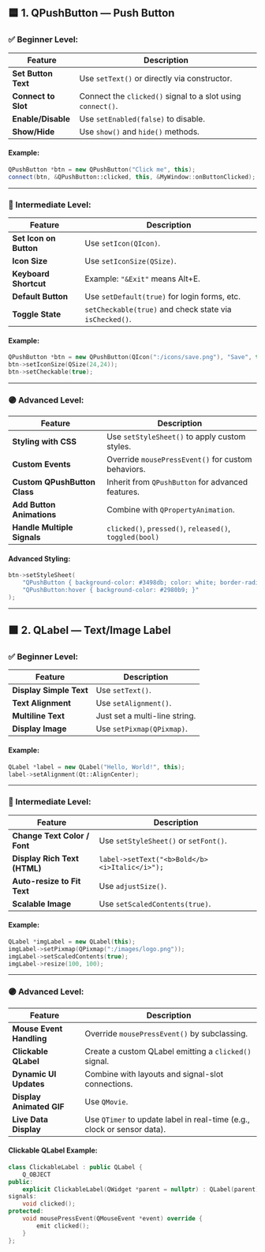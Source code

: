 ## 🟦 1. QPushButton — Push Button

### ✅ Beginner Level:

| Feature             | Description                                                 |
| ------------------- | ----------------------------------------------------------- |
| **Set Button Text** | Use `setText()` or directly via constructor.                |
| **Connect to Slot** | Connect the `clicked()` signal to a slot using `connect()`. |
| **Enable/Disable**  | Use `setEnabled(false)` to disable.                         |
| **Show/Hide**       | Use `show()` and `hide()` methods.                          |

#### Example:

```cpp
QPushButton *btn = new QPushButton("Click me", this);
connect(btn, &QPushButton::clicked, this, &MyWindow::onButtonClicked);
```

---

### 🔷 Intermediate Level:

| Feature                | Description                                             |
| ---------------------- | ------------------------------------------------------- |
| **Set Icon on Button** | Use `setIcon(QIcon)`.                                   |
| **Icon Size**          | Use `setIconSize(QSize)`.                               |
| **Keyboard Shortcut**  | Example: `"&Exit"` means Alt+E.                         |
| **Default Button**     | Use `setDefault(true)` for login forms, etc.            |
| **Toggle State**       | `setCheckable(true)` and check state via `isChecked()`. |

#### Example:

```cpp
QPushButton *btn = new QPushButton(QIcon(":/icons/save.png"), "Save", this);
btn->setIconSize(QSize(24,24));
btn->setCheckable(true);
```

---

### 🟣 Advanced Level:

| Feature                      | Description                                             |
| ---------------------------- | ------------------------------------------------------- |
| **Styling with CSS**         | Use `setStyleSheet()` to apply custom styles.           |
| **Custom Events**            | Override `mousePressEvent()` for custom behaviors.      |
| **Custom QPushButton Class** | Inherit from `QPushButton` for advanced features.       |
| **Add Button Animations**    | Combine with `QPropertyAnimation`.                      |
| **Handle Multiple Signals**  | `clicked()`, `pressed()`, `released()`, `toggled(bool)` |

#### Advanced Styling:

```cpp
btn->setStyleSheet(
    "QPushButton { background-color: #3498db; color: white; border-radius: 10px; padding: 10px; }"
    "QPushButton:hover { background-color: #2980b9; }"
);
```

---

## 🟩 2. QLabel — Text/Image Label

### ✅ Beginner Level:

| Feature                 | Description                   |
| ----------------------- | ----------------------------- |
| **Display Simple Text** | Use `setText()`.              |
| **Text Alignment**      | Use `setAlignment()`.         |
| **Multiline Text**      | Just set a multi-line string. |
| **Display Image**       | Use `setPixmap(QPixmap)`.     |

#### Example:

```cpp
QLabel *label = new QLabel("Hello, World!", this);
label->setAlignment(Qt::AlignCenter);
```

---

### 🔷 Intermediate Level:

| Feature                      | Description                                    |
| ---------------------------- | ---------------------------------------------- |
| **Change Text Color / Font** | Use `setStyleSheet()` or `setFont()`.          |
| **Display Rich Text (HTML)** | `label->setText("<b>Bold</b> <i>Italic</i>");` |
| **Auto-resize to Fit Text**  | Use `adjustSize()`.                            |
| **Scalable Image**           | Use `setScaledContents(true)`.                 |

#### Example:

```cpp
QLabel *imgLabel = new QLabel(this);
imgLabel->setPixmap(QPixmap(":/images/logo.png"));
imgLabel->setScaledContents(true);
imgLabel->resize(100, 100);
```

---

### 🟣 Advanced Level:

| Feature                  | Description                                                             |
| ------------------------ | ----------------------------------------------------------------------- |
| **Mouse Event Handling** | Override `mousePressEvent()` by subclassing.                            |
| **Clickable QLabel**     | Create a custom QLabel emitting a `clicked()` signal.                   |
| **Dynamic UI Updates**   | Combine with layouts and signal-slot connections.                       |
| **Display Animated GIF** | Use `QMovie`.                                                           |
| **Live Data Display**    | Use `QTimer` to update label in real-time (e.g., clock or sensor data). |

#### Clickable QLabel Example:

```cpp
class ClickableLabel : public QLabel {
    Q_OBJECT
public:
    explicit ClickableLabel(QWidget *parent = nullptr) : QLabel(parent) {}
signals:
    void clicked();
protected:
    void mousePressEvent(QMouseEvent *event) override {
        emit clicked();
    }
};
```
